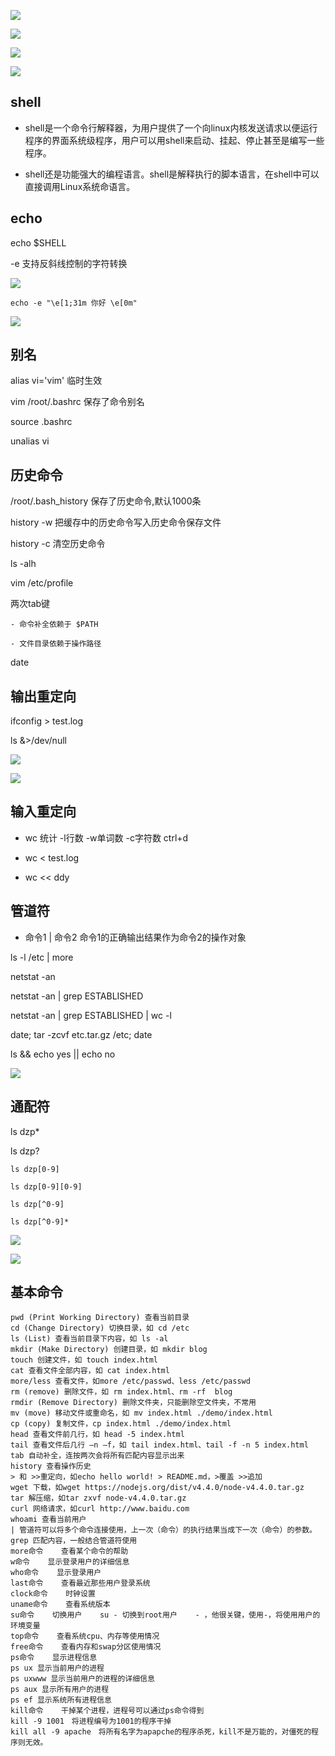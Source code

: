 ![](/assets/360截图17940622107137107.png)

![](/assets/360截图184702017878114.png)

![](/assets/360截图16720407100111136.png)

![](/assets/360截图17860603494875.png)


## shell

* shell是一个命令行解释器，为用户提供了一个向linux内核发送请求以便运行程序的界面系统级程序，用户可以用shell来启动、挂起、停止甚至是编写一些程序。

* shell还是功能强大的编程语言。shell是解释执行的脚本语言，在shell中可以直接调用Linux系统命语言。

## echo

echo $SHELL

-e    支持反斜线控制的字符转换

![](/assets/360截图176808038110297.png)

`echo -e "\e[1;31m 你好 \e[0m"`

![](/assets/360截图16821217658050.png)



## 别名

alias vi='vim'    临时生效

vim /root/.bashrc    保存了命令别名

source .bashrc

unalias vi



## 历史命令

/root/.bash_history    保存了历史命令,默认1000条

history -w    把缓存中的历史命令写入历史命令保存文件

history -c    清空历史命令

ls -alh

vim /etc/profile

两次tab键

    - 命令补全依赖于 $PATH

    - 文件目录依赖于操作路径

date



## 输出重定向

ifconfig > test.log

ls &>/dev/null

![](/assets/360截图17860603494875.png)

![](/assets/360截图16720404573679.png)


## 输入重定向

- wc 统计    -l行数    -w单词数    -c字符数    ctrl+d

- wc < test.log

- wc << ddy



## 管道符

- 命令1 | 命令2    命令1的正确输出结果作为命令2的操作对象

ls -l /etc | more

netstat -an

netstat -an | grep ESTABLISHED

netstat -an | grep ESTABLISHED | wc -l



date; tar -zcvf etc.tar.gz /etc; date

ls && echo yes || echo no

![](/assets/360截图17040515627772.png)



## 通配符

ls dzp*

ls dzp?

`ls dzp[0-9]`

`ls dzp[0-9][0-9]`

`ls dzp[^0-9]`

`ls dzp[^0-9]*`

![](/assets/360截图18720123123432.png)



![](/assets/360截图184307109611595.png)





## 基本命令

```
pwd (Print Working Directory) 查看当前目录
cd (Change Directory) 切换目录，如 cd /etc
ls (List) 查看当前目录下内容，如 ls -al
mkdir (Make Directory) 创建目录，如 mkdir blog
touch 创建文件，如 touch index.html
cat 查看文件全部内容，如 cat index.html
more/less 查看文件，如more /etc/passwd、less /etc/passwd
rm (remove) 删除文件，如 rm index.html、rm -rf  blog
rmdir (Remove Directory) 删除文件夹，只能删除空文件夹，不常用
mv (move) 移动文件或重命名，如 mv index.html ./demo/index.html
cp (copy) 复制文件，cp index.html ./demo/index.html
head 查看文件前几行，如 head -5 index.html
tail 查看文件后几行 –n –f，如 tail index.html、tail -f -n 5 index.html 
tab 自动补全，连按两次会将所有匹配内容显示出来
history 查看操作历史
> 和 >>重定向，如echo hello world! > README.md，>覆盖 >>追加
wget 下载，如wget https://nodejs.org/dist/v4.4.0/node-v4.4.0.tar.gz
tar 解压缩，如tar zxvf node-v4.4.0.tar.gz
curl 网络请求，如curl http://www.baidu.com
whoami 查看当前用户
| 管道符可以将多个命令连接使用，上一次（命令）的执行结果当成下一次（命令）的参数。
grep 匹配内容，一般结合管道符使用
more命令    查看某个命令的帮助
w命令    显示登录用户的详细信息
who命令    显示登录用户
last命令    查看最近那些用户登录系统
clock命令    时钟设置
uname命令    查看系统版本
su命令    切换用户    su - 切换到root用户    - ，他很关键，使用-，将使用用户的环境变量 
top命令    查看系统cpu、内存等使用情况
free命令    查看内存和swap分区使用情况
ps命令    显示进程信息
ps ux 显示当前用户的进程
ps uxwww 显示当前用户的进程的详细信息
ps aux 显示所有用户的进程
ps ef 显示系统所有进程信息
kill命令    干掉某个进程，进程号可以通过ps命令得到
kill -9 1001　将进程编号为1001的程序干掉
kill all -9 apache　将所有名字为apapche的程序杀死，kill不是万能的，对僵死的程序则无效。
```